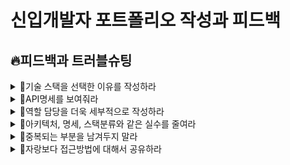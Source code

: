 # 신입개발자 포트폴리오 작성과 피드백

## 🔥피드백과 트러블슈팅
<details>
<summary>🚩기술 스택을 선택한 이유를 작성하라</summary>
<div markdown="1">

<br>
  
포트폴리오에 기술스택을 명시했으나, **왜 사용했는지에 대해서** 더욱 자랑하라는 피드백을 받았음
> 왜? 질문은 당연하게도 면접에서 나올 것이니, 자연스럽게 준비하는 것과 동시에 어필할 수 있음
> 당위성을 프로젝트와 함께 더욱 명확하게 표현하는 것이 중요하다!

</div>
</details>
<details>
<summary>🚩API명세를 보여줘라</summary>
<div markdown="1">

<br>  
  
API 개발명세를 작성했다면, 그것 또한 잘 보여주는 것이 중요하다는 피드백을 받았음
> 백엔드 개발자는 명세를 잘 쓰고 볼 줄 알아야 한다고 생각함. 중요한 능력!

</div>
</details>
<details>
<summary>🚩역할 담당을 더욱 세부적으로 작성하라</summary>
<div markdown="1">

<br>  
  
프로젝트 내부에서 아무리 잘 만들었어도 **본인이 무엇을 했는지**가 없다면 아무 소용이 없다는 피드백을 받았음
> 더욱 더 세세하게 프로젝트 내부에서 어떤 역할을 맡았는지에 대해서 작성하기

</div>
</details>

<details>
<summary>🚩아키텍처, 명세, 스택분류와 같은 실수를 줄여라</summary>
<div markdown="1">
  
<br>  

아키텍처, 명세, 스택분류에서의 자잘하지만 실수가 있다는 피드백을 받았음
> 실수를 남겨두지 마라
> 아키텍처의 경우 80:443 포트라고 작성한 것은 HTTP, HTTPS를 표현했지만 콜론(:)기호가 바람직하지 않음. 콤마(,)로 수정!
> 개발명세의 경우 누락되어 있거나 목적에 맞지 않게 테스트된 도큐먼테이션을 제출하지 말고 확실하게 다 기입하기
> 이력서와 포트폴리오의 기술스택에서 AWS EC2, Docker는 배포(Deploy)지 CI/CD의 역할을 하는 Devops가 아님!

</div>
</details>

<details>
<summary>🚩중복되는 부분을 남겨두지 말라</summary>
<div markdown="1">
  
<br>

이력서와 포트폴리오에 중복적으로 작성되는 부분이 있다는 피드백을 받았음
  
> 중복된 글은 많은 서류를 심사하는 심사자의 눈을 피곤하게 할 뿐만 아니라 성의 없어 보일 수 있음
> 포트폴리오 링크와 같은 부분은 계속 남기지 말 것
> 이력서 및 포폴을 깔끔하게 남긴다면, 포폴 소개 페이지를 굳이 또 만들어둘 필요도 없어보임
  
</div>
</details>

<details>
<summary>🚩자랑보다 접근방법에 대해서 공유하라</summary>
<div markdown="1">
  
<br>

포트폴리오의 기술과 관련된 것은 어떤 기능을 만들었다고 **자랑하는 것을 줄이라**는 피드백을 받았음
  
> 서류를 심사하는 심사자는 어떤 기능인지 이미 다 안다! 
> 중요한 것은 어떤 메서드를 사용하여 접근했는지, 왜 그렇게 했는지!
  
</div>
</details>

